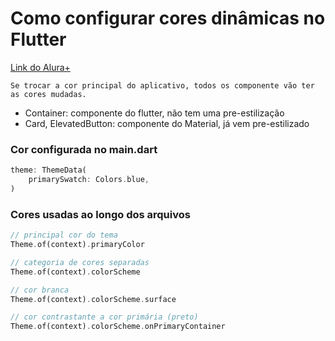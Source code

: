 # Como configurar cores dinâmicas no Flutter

[Link do Alura+](https://cursos.alura.com.br/extra/alura-mais/como-configurar-cores-dinamicas-no-flutter-c1538)

    Se trocar a cor principal do aplicativo, todos os componente vão ter as cores mudadas.

- Container: componente do flutter, não tem uma pre-estilização
- Card, ElevatedButton: componente do Material, já vem pre-estilizado

### Cor configurada no main.dart
```dart
theme: ThemeData(
    primarySwatch: Colors.blue,
)
```

### Cores usadas ao longo dos arquivos

```dart
// principal cor do tema
Theme.of(context).primaryColor

// categoria de cores separadas
Theme.of(context).colorScheme

// cor branca
Theme.of(context).colorScheme.surface

// cor contrastante a cor primária (preto)
Theme.of(context).colorScheme.onPrimaryContainer
```


